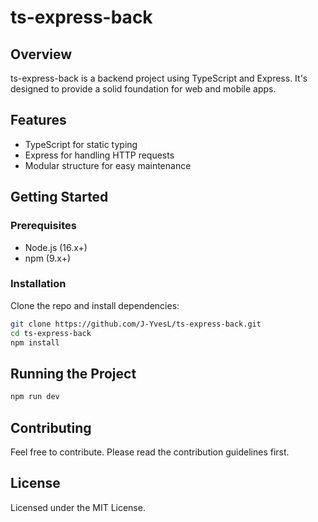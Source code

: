 # ts-express-back

## Overview
ts-express-back is a backend project using TypeScript and Express. It's designed to provide a solid foundation for web and mobile apps.

## Features
- TypeScript for static typing
- Express for handling HTTP requests
- Modular structure for easy maintenance

## Getting Started

### Prerequisites
- Node.js (16.x+)
- npm (9.x+)

### Installation
Clone the repo and install dependencies:
```bash
git clone https://github.com/J-YvesL/ts-express-back.git
cd ts-express-back
npm install
```

## Running the Project
```bash
npm run dev
```

## Contributing

Feel free to contribute. Please read the contribution guidelines first.

## License

Licensed under the MIT License.